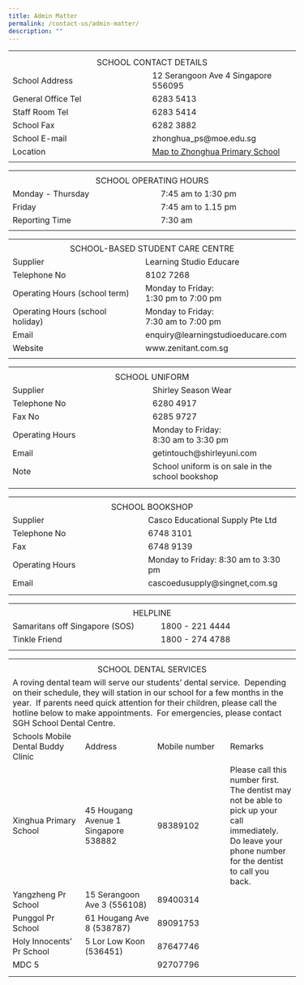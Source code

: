 ```yaml
---
title: Admin Matter
permalink: /contact-us/admin-matter/
description: ""
---
```

<table style="border-collapse:
 collapse;width:425pt" width="566" cellspacing="0" cellpadding="0" border="0"><colgroup><col style="mso-width-source:userset;mso-width-alt:5302;
 width:109pt" span="3" width="145"> <col style="mso-width-source:userset;mso-width-alt:4790;width:98pt" width="131"></colgroup><tbody><tr style="mso-height-source:userset;height:7.5pt" height="10"><td style="height:7.5pt;width:109pt" width="145" class="xl65" height="10"><a name="RANGE!C2:F10"></a></td><td style="width:109pt" width="145" class="xl65"></td><td style="width:109pt" width="145" class="xl65"></td><td style="width:98pt" width="131" class="xl65"></td></tr><tr style="height:15.75pt" height="21"><td style="height:15.75pt" class="xl67" height="21" colspan="4"><center>SCHOOL CONTACT DETAILS</center></td></tr><tr style="height:15.75pt" height="21"><td style="height:15.75pt" class="xl65" height="21" colspan="2">School Address</td><td class="xl66" colspan="2">12 Serangoon Ave 4 Singapore 556095</td></tr><tr style="height:15.75pt" height="21"><td style="height:15.75pt" class="xl65" height="21" colspan="2">General Office Tel</td><td class="xl66" colspan="2">6283 5413</td></tr><tr style="height:15.75pt" height="21"><td style="height:15.75pt" class="xl65" height="21" colspan="2">Staff Room Tel</td><td class="xl66" colspan="2">6283 5414</td></tr><tr style="height:15.75pt" height="21"><td style="height:15.75pt" class="xl65" height="21" colspan="2">School Fax</td><td class="xl66" colspan="2">6282 3882</td></tr><tr style="height:15.75pt" height="21"><td style="height:15.75pt" class="xl65" height="21" colspan="2">School E-mail</td><td class="xl66" colspan="2">zhonghua_ps@moe.edu.sg</td></tr><tr style="mso-height-source:userset;height:15.75pt" height="21"><td style="height:15.75pt" class="xl65" height="21" colspan="2">Location</td><td class="xl68" colspan="2"><a href="https://www.google.com/maps/place/Zhonghua+Primary+School/@1.3598585,103.8673854,17z/data=!3m2!4b1!5s0x31da17aa2967fb09:0xcf3121e3b5fa38f6!4m6!3m5!1s0x31da17aa39517ac9:0xec3925b798d00a36!8m2!3d1.3598531!4d103.8695741!16s%2Fg%2F1tg29">Map to Zhonghua Primary School</a></td></tr><tr style="mso-height-source:userset;height:5.25pt" height="7"><td style="height:5.25pt" class="xl65" height="7"></td><td class="xl65"></td><td class="xl65"></td><td class="xl65"></td></tr></tbody></table>
<table border="0" cellpadding="0" cellspacing="0" width="566" style="border-collapse:
 collapse;width:425pt"><colgroup><col width="145" span="3" style="mso-width-source:userset;mso-width-alt:5302;
 width:109pt"> <col width="131" style="mso-width-source:userset;mso-width-alt:4790;width:98pt"></colgroup><tbody><tr height="7" style="mso-height-source:userset;height:5.25pt"><td height="7" class="xl65" width="145" style="height:5.25pt;width:109pt"><a name="RANGE!C11:F16"></a></td><td class="xl65" width="145" style="width:109pt"></td><td class="xl65" width="145" style="width:109pt"></td><td class="xl65" width="131" style="width:98pt"></td></tr><tr height="21" style="height:15.75pt"><td colspan="4" height="21" class="xl66" style="height:15.75pt">
<center>SCHOOL OPERATING HOURS</center></td></tr><tr height="21" style="height:15.75pt"><td colspan="2" height="21" class="xl65" style="height:15.75pt">Monday - Thursday</td><td colspan="2" class="xl67">7:45 am to 1:30 pm</td></tr><tr height="21" style="height:15.75pt"><td colspan="2" height="21" class="xl65" style="height:15.75pt">Friday</td><td colspan="2" class="xl67">7:45 am to 1.15 pm</td></tr><tr height="21" style="height:15.75pt"><td colspan="2" height="21" class="xl65" style="height:15.75pt">Reporting Time</td><td colspan="2" class="xl68">7:30 am</td></tr><tr height="6" style="mso-height-source:userset;height:4.5pt"><td height="6" class="xl65" style="height:4.5pt"></td><td class="xl65"></td><td class="xl65"></td><td class="xl65"></td></tr></tbody></table>



<table border="0" cellpadding="0" cellspacing="0" width="566" style="border-collapse:
 collapse;width:425pt"><colgroup><col width="145" span="3" style="mso-width-source:userset;mso-width-alt:5302;
 width:109pt"> <col width="131" style="mso-width-source:userset;mso-width-alt:4790;width:98pt"></colgroup><tbody><tr height="6" style="mso-height-source:userset;height:4.5pt"><td height="6" class="xl65" width="145" style="height:4.5pt;width:109pt"><a name="RANGE!C18:F27"></a></td><td class="xl65" width="145" style="width:109pt"></td><td class="xl65" width="145" style="width:109pt"></td><td class="xl65" width="131" style="width:98pt"></td></tr><tr height="21" style="height:15.75pt"><td colspan="4" height="21" class="xl66" style="height:15.75pt">
<center>SCHOOL-BASED STUDENT CARE CENTRE</center></td></tr><tr height="21" style="height:15.75pt"><td colspan="2" height="21" class="xl65" style="height:15.75pt">Supplier</td><td colspan="2" class="xl68">Learning Studio Educare</td></tr><tr height="20" style="height:15.0pt"><td colspan="2" height="20" class="xl65" style="height:15.0pt">Telephone No</td><td colspan="2" class="xl69">8102 7268</td></tr><tr height="20" style="mso-height-source:userset;height:15.0pt"><td colspan="2" rowspan="2" height="40" class="xl67" width="290" style="height:30.0pt;
  width:218pt">Operating Hours (school term)</td><td colspan="2" rowspan="2" class="xl67" width="276" style="width:207pt">Monday to Friday: 
<br>1:30 pm to 7:00 pm </td></tr><tr height="20" style="height:15.0pt"></tr><tr height="41" style="mso-height-source:userset;height:30.75pt"><td colspan="2" height="41" class="xl65" style="height:30.75pt">Operating Hours (school holiday)</td><td colspan="2" class="xl70">Monday to Friday: 
	<br>7:30 am to 7:00 pm</td></tr><tr height="21" style="height:15.75pt"><td colspan="2" height="21" class="xl65" style="height:15.75pt">Email</td><td colspan="2" class="xl68">enquiry@learningstudioeducare.com</td></tr><tr height="21" style="height:15.75pt"><td colspan="2" height="21" class="xl65" style="height:15.75pt">Website</td><td colspan="2" class="xl68">www.zenitant.com.sg</td></tr><tr height="6" style="mso-height-source:userset;height:4.5pt"><td height="6" class="xl65" style="height:4.5pt"></td><td class="xl65"></td><td class="xl65"></td><td class="xl65"></td></tr></tbody></table>


<table border="0" cellpadding="0" cellspacing="0" width="566" style="border-collapse:
 collapse;width:425pt"><colgroup><col width="145" span="3" style="mso-width-source:userset;mso-width-alt:5302;
 width:109pt"> <col width="131" style="mso-width-source:userset;mso-width-alt:4790;width:98pt"></colgroup><tbody><tr height="8" style="mso-height-source:userset;height:6.0pt"><td height="8" class="xl65" width="145" style="height:6.0pt;width:109pt"><a name="RANGE!C29:F37"></a></td><td class="xl65" width="145" style="width:109pt"></td><td class="xl65" width="145" style="width:109pt"></td><td class="xl65" width="131" style="width:98pt"></td></tr><tr height="21" style="height:15.75pt"><td colspan="4" height="21" class="xl66" width="566" style="height:15.75pt;
  width:425pt">
	<center>SCHOOL UNIFORM</center></td></tr><tr height="21" style="height:15.75pt"><td colspan="2" height="21" class="xl65" style="height:15.75pt">Supplier</td><td colspan="2" class="xl68">Shirley Season Wear</td></tr><tr height="21" style="height:15.75pt"><td colspan="2" height="21" class="xl65" style="height:15.75pt">Telephone No</td><td colspan="2" class="xl68">6280 4917</td></tr><tr height="21" style="height:15.75pt"><td colspan="2" height="21" class="xl65" style="height:15.75pt">Fax No</td><td colspan="2" class="xl68">6285 9727</td></tr><tr height="21" style="height:15.75pt"><td colspan="2" height="21" class="xl65" style="height:15.75pt">Operating Hours</td><td class="xl68" colspan="2" style="mso-ignore:colspan">Monday to Friday: 
<br>8:30 am to 3:30 pm</td></tr><tr height="21" style="height:15.75pt"><td colspan="2" height="21" class="xl65" style="height:15.75pt">Email</td><td colspan="2" class="xl68">getintouch@shirleyuni.com</td></tr><tr height="39" style="mso-height-source:userset;height:29.25pt"><td colspan="2" height="39" class="xl65" style="height:29.25pt">Note</td><td colspan="2" class="xl67" width="276" style="width:207pt">School uniform is on sale in the school bookshop</td></tr><tr height="9" style="mso-height-source:userset;height:6.75pt"><td height="9" class="xl65" style="height:6.75pt"></td><td class="xl65"></td><td class="xl65"></td><td class="xl65"></td></tr></tbody></table>



<table border="0" cellpadding="0" cellspacing="0" width="566" style="border-collapse:
 collapse;width:425pt"><colgroup><col width="145" span="3" style="mso-width-source:userset;mso-width-alt:5302;
 width:109pt"> <col width="131" style="mso-width-source:userset;mso-width-alt:4790;width:98pt"></colgroup><tbody><tr height="8" style="mso-height-source:userset;height:6.0pt"><td height="8" class="xl65" width="145" style="height:6.0pt;width:109pt"><a name="RANGE!C40:F47"></a></td><td class="xl65" width="145" style="width:109pt"></td><td class="xl65" width="145" style="width:109pt"></td><td class="xl65" width="131" style="width:98pt"></td></tr><tr height="21" style="height:15.75pt"><td colspan="4" height="21" class="xl66" width="566" style="height:15.75pt;
  width:425pt">
<center>SCHOOL BOOKSHOP</center></td></tr><tr height="21" style="height:15.75pt"><td colspan="2" height="21" class="xl65" style="height:15.75pt">Supplier&nbsp;</td><td colspan="2" class="xl67">Casco Educational Supply Pte Ltd</td></tr><tr height="21" style="height:15.75pt"><td colspan="2" height="21" class="xl65" style="height:15.75pt">Telephone No</td><td colspan="2" class="xl67">6748 3101</td></tr><tr height="21" style="height:15.75pt"><td colspan="2" height="21" class="xl65" style="height:15.75pt">Fax</td><td colspan="2" class="xl67">6748 9139</td></tr><tr height="21" style="height:15.75pt"><td colspan="2" height="21" class="xl65" style="height:15.75pt">Operating Hours</td><td colspan="2" class="xl67">Monday to Friday: 8:30 am to 3:30 pm</td></tr><tr height="21" style="height:15.75pt"><td colspan="2" height="21" class="xl65" style="height:15.75pt">Email</td><td colspan="2" class="xl67">cascoedusupply@singnet,com.sg</td></tr><tr height="9" style="mso-height-source:userset;height:6.75pt"><td height="9" class="xl65" style="height:6.75pt"></td><td class="xl65"></td><td class="xl65"></td><td class="xl65"></td></tr></tbody></table>
	
	

<table border="0" cellpadding="0" cellspacing="0" width="566" style="border-collapse:
 collapse;width:425pt"><colgroup><col width="145" span="3" style="mso-width-source:userset;mso-width-alt:5302;
 width:109pt"> <col width="131" style="mso-width-source:userset;mso-width-alt:4790;width:98pt"></colgroup><tbody><tr height="6" style="mso-height-source:userset;height:4.5pt"><td height="6" class="xl65" width="145" style="height:4.5pt;width:109pt"><a name="RANGE!C50:F54"></a></td><td class="xl65" width="145" style="width:109pt"></td><td class="xl65" width="145" style="width:109pt"></td><td class="xl65" width="131" style="width:98pt"></td></tr><tr height="21" style="mso-height-source:userset;height:15.75pt"><td colspan="4" height="21" class="xl66" width="566" style="height:15.75pt;
  width:425pt">
<center>HELPLINE</center></td></tr><tr height="21" style="height:15.75pt"><td colspan="2" height="21" class="xl65" style="height:15.75pt">Samaritans off Singapore (SOS)</td><td colspan="2" class="xl67">1800 - 221 4444</td></tr><tr height="21" style="height:15.75pt"><td colspan="2" height="21" class="xl65" style="height:15.75pt">Tinkle Friend</td><td colspan="2" class="xl67">1800 - 274 4788</td></tr><tr height="8" style="mso-height-source:userset;height:6.0pt"><td height="8" class="xl65" style="height:6.0pt"></td><td class="xl65"></td><td class="xl65"></td><td class="xl65"></td></tr></tbody></table>
	

<table border="0" cellpadding="0" cellspacing="0" width="566" style="border-collapse:
 collapse;width:425pt"><colgroup><col width="145" span="3" style="mso-width-source:userset;mso-width-alt:5302;
 width:109pt"> <col width="131" style="mso-width-source:userset;mso-width-alt:4790;width:98pt"></colgroup><tbody><tr height="8" style="mso-height-source:userset;height:6.0pt"><td height="8" class="xl65" width="145" style="height:6.0pt;width:109pt"><a name="RANGE!C56:F65"></a></td><td class="xl65" width="145" style="width:109pt"></td><td class="xl65" width="145" style="width:109pt"></td><td class="xl65" width="131" style="width:98pt"></td></tr><tr height="21" style="mso-height-source:userset;height:15.75pt"><td colspan="4" height="21" class="xl72" width="566" style="height:15.75pt;
  width:425pt">
	<center>SCHOOL DENTAL SERVICES</center></td></tr><tr height="105" style="mso-height-source:userset;height:78.75pt"><td colspan="4" height="105" class="xl73" width="566" style="height:78.75pt;
  width:425pt">A roving dental team will serve our students’ dental service.&nbsp; Depending on their schedule, they will station in our school for a few months in the year.&nbsp; If parents need quick attention for their children, please call the hotline below to make appointments.&nbsp; For emergencies, please contact SGH School Dental Centre.</td></tr><tr height="41" style="height:30.75pt"><td height="41" class="xl71" width="145" style="height:30.75pt;border-top:none;
  width:109pt">Schools Mobile Dental Buddy Clinic&nbsp;</td><td class="xl70" style="border-top:none;border-left:none">Address</td><td class="xl74" style="border-top:none;border-left:none">Mobile number</td><td class="xl66" style="border-top:none;border-left:none">Remarks</td></tr><tr height="181" style="height:135.75pt"><td height="181" class="xl67" width="145" style="height:135.75pt;width:109pt">Xinghua Primary School</td><td class="xl69" width="145" style="border-top:none;width:109pt">45 Hougang Avenue 1 Singapore 538882</td><td class="xl74" style="border-top:none;border-left:none">98389102</td><td class="xl68" width="131" style="border-top:none;border-left:none;width:98pt">Please call this number first.&nbsp; The dentist may not be able to pick up your call immediately.&nbsp; Do leave your phone number for the dentist to call you back.</td></tr><tr height="41" style="height:30.75pt"><td height="41" class="xl67" width="145" style="height:30.75pt;width:109pt">Yangzheng Pr School</td><td class="xl69" width="145" style="border-top:none;width:109pt">15 Serangoon Ave 3 (556108)</td><td class="xl74" style="border-top:none;border-left:none">89400314</td><td class="xl66" style="border-top:none;border-left:none">&nbsp;</td></tr><tr height="41" style="height:30.75pt"><td height="41" class="xl67" width="145" style="height:30.75pt;width:109pt">Punggol Pr School</td><td class="xl69" width="145" style="border-top:none;width:109pt">61 Hougang Ave 8 (538787)</td><td class="xl74" style="border-top:none;border-left:none">89091753&nbsp;</td><td class="xl66" style="border-top:none;border-left:none">&nbsp;</td></tr><tr height="41" style="height:30.75pt"><td height="41" class="xl67" width="145" style="height:30.75pt;width:109pt">Holy Innocents’ Pr School</td><td class="xl69" width="145" style="border-top:none;width:109pt">5 Lor Low Koon (536451)</td><td class="xl74" style="border-top:none;border-left:none">87647746&nbsp;</td><td class="xl66" style="border-top:none;border-left:none">&nbsp;</td></tr><tr height="21" style="height:15.75pt"><td height="21" class="xl65" style="height:15.75pt">MDC 5</td><td class="xl70" style="border-top:none">&nbsp;</td><td class="xl74" style="border-top:none;border-left:none">92707796</td><td class="xl66" style="border-top:none;border-left:none">&nbsp;</td></tr><tr height="10" style="mso-height-source:userset;height:7.5pt"><td height="10" class="xl65" style="height:7.5pt"></td><td class="xl65"></td><td class="xl65"></td><td class="xl65"></td></tr></tbody></table>